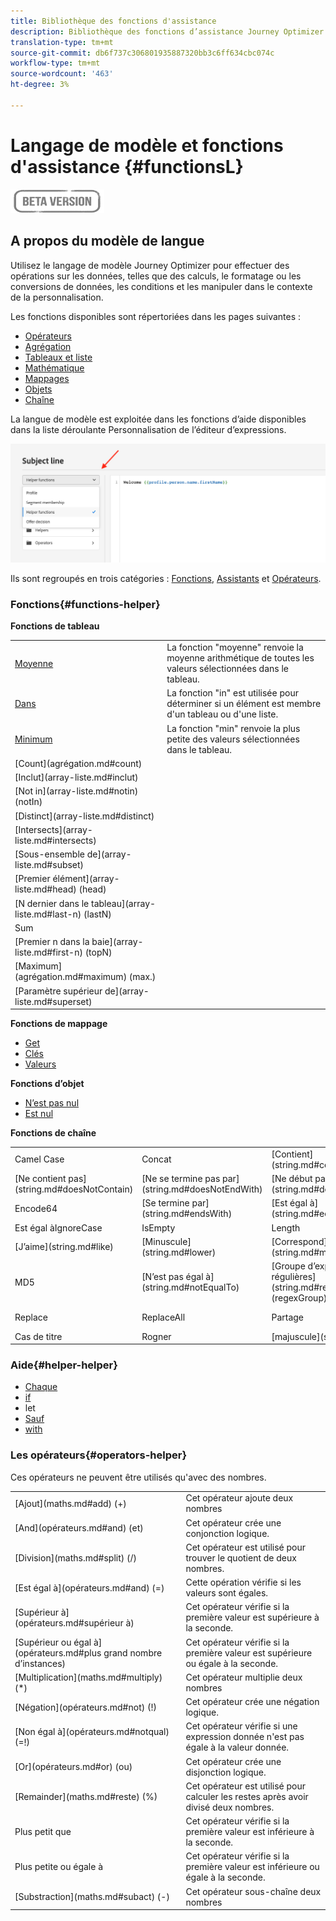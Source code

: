 ```yaml
---
title: Bibliothèque des fonctions d'assistance
description: Bibliothèque des fonctions d’assistance Journey Optimizer
translation-type: tm+mt
source-git-commit: db6f737c306801935887320bb3c6ff634cbc074c
workflow-type: tm+mt
source-wordcount: '463'
ht-degree: 3%

---
```



# Langage de modèle et fonctions d&#39;assistance {#functionsL}

![](../../assets/do-not-localize/badge.png)


## A propos du modèle de langue

Utilisez le langage de modèle Journey Optimizer pour effectuer des opérations sur les données, telles que des calculs, le formatage ou les conversions de données, les conditions et les manipuler dans le contexte de la personnalisation.

Les fonctions disponibles sont répertoriées dans les pages suivantes :

* [Opérateurs](operators.md)
* [Agrégation](aggregation.md)
* [Tableaux et liste](arrays-list.md)
* [Mathématique](maths.md)
* [Mappages](maps.md)
* [Objets](objects.md)
* [Chaîne](string.md)

La langue de modèle est exploitée dans les fonctions d’aide disponibles dans la liste déroulante Personnalisation de l’éditeur d’expressions.

![](../assets/access-helper-functions.png)

Ils sont regroupés en trois catégories : [Fonctions](#functions-helper), [Assistants](#helper-helper) et [Opérateurs](#operators-helper).

### Fonctions{#functions-helper}

**Fonctions de tableau**

<table>
    <tr>
        <td><a href="aggregation.md#average">Moyenne</a></td><td>La fonction "moyenne" renvoie la moyenne arithmétique de toutes les valeurs sélectionnées dans le tableau.</td>
    </tr>
    <tr>
        <td><a href="arrays-list.md#in">Dans</a></td><td>La fonction "in" est utilisée pour déterminer si un élément est membre d'un tableau ou d'une liste.</td>
    </tr>
    <tr>
        <td><a href="aggregation.md#min">Minimum</a></td><td>La fonction "min" renvoie la plus petite des valeurs sélectionnées dans le tableau.</td>
    </tr>
    <tr>
        <td>[Count](agrégation.md#count)</td><td></td>
    </tr>
    <tr>
        <td>[Inclut](array-liste.md#inclut)</td><td></td>
    </tr>
    <tr>
        <td>[Not in](array-liste.md#notin) (notIn)</td><td></td>
    </tr>
    <tr>
        <td>[Distinct](array-liste.md#distinct)</td><td></td>
    </tr>
    <tr>
        <td>[Intersects](array-liste.md#intersects)</td><td></td>
    </tr>
    <tr>
        <td>[Sous-ensemble de](array-liste.md#subset)</td><td></td>
    </tr>
    <tr>
        <td>[Premier élément](array-liste.md#head) (head)</td><td></td>
    </tr>
    <tr>
        <td>[N dernier dans le tableau](array-liste.md#last-n) (lastN)</td><td></td>
    </tr>
    <tr>
        <td>Sum</td><td></td>
    </tr>
    <tr>
        <td>[Premier n dans la baie](array-liste.md#first-n) (topN)</td><td></td>
    </tr>
    <tr>
        <td>[Maximum](agrégation.md#maximum) (max.)</td><td></td>
    </tr>
    <tr>
    <td>[Paramètre supérieur de](array-liste.md#superset)</td><td></td>
    </tr>
</table>


**Fonctions de mappage**

* [Get](maps.md#get)
* [Clés](maps.md#keys)
* [Valeurs](maps.md#values)

**Fonctions d’objet**

* [N’est pas nul](objects.md#isNotNull)
* [Est nul](objects.md#isNull)

**Fonctions de chaîne**

<table>
    <tr>
        <td>Camel Case</td>
        <td>Concat</td>
        <td>[Contient](string.md#contains)</td>
    </tr>
    <tr>
        <td>[Ne contient pas](string.md#doesNotContain)</td>
        <td>[Ne se termine pas par](string.md#doesNotEndWith)</td>
        <td>[Ne début pas avec](string.md#doesNotStartWith)</td>
    </tr>
    <tr>
        <td>Encode64</td>
        <td>[Se termine par](string.md#endsWith)</td>
        <td>[Est égal à](string.md#equals)</td>
    </tr>
    <tr>
        <td>Est égal àIgnoreCase</td>
        <td>IsEmpty</td>
        <td>Length</td>
    </tr>
    <tr>
        <td>[J’aime](string.md#like)</td>
        <td>[Minuscule](string.md#lower)</td>
        <td>[Correspond](string.md#match)</td>
    </tr>
    <tr>
        <td> MD5</td>
        <td>[N’est pas égal à](string.md#notEqualTo)</td>
        <td>[Groupe d’expressions régulières](string.md#regexGroup) (regexGroup)</td>
    </tr>
    <tr>
        <td>Replace</td><td>ReplaceAll</td>
        <td>Partage</td>
        <td>[Débuts avec](string.md#démarreAvec)</td>
    </tr>
    <tr>
        <td>Cas de titre</td>
        <td>Rogner</td>
        <td>[majuscule](string.md#upper)</td>
    </tr>
</table>

### Aide{#helper-helper}

* [Chaque](../personalization-syntax.md#each)
* [if](../personalization-syntax.md#if)
* let
* [Sauf](../personalization-syntax.md#unless)
* [with](../personalization-syntax.md#with)

### Les opérateurs{#operators-helper}

Ces opérateurs ne peuvent être utilisés qu&#39;avec des nombres.

<table>
    <tr>
        <td>[Ajout](maths.md#add) (+)</td>
        <td>Cet opérateur ajoute deux nombres</td>
    </tr>
    <tr>
        <td>[And](opérateurs.md#and) (et)</td>
        <td>Cet opérateur crée une conjonction logique.</td>
    </tr>
    <tr>
        <td>[Division](maths.md#split) (/)</td>
        <td>Cet opérateur est utilisé pour trouver le quotient de deux nombres.</td>
    </tr>
    <tr>
        <td>[Est égal à](opérateurs.md#and) (=)</td>
        <td>Cette opération vérifie si les valeurs sont égales.</td>
    </tr>
    <tr>
        <td>[Supérieur à](opérateurs.md#supérieur à)</td>
        <td>Cet opérateur vérifie si la première valeur est supérieure à la seconde.</td>
    </tr>
    <tr>
        <td>[Supérieur ou égal à](opérateurs.md#plus grand nombre d’instances)</td>
        <td>Cet opérateur vérifie si la première valeur est supérieure ou égale à la seconde.</td>
    </tr>
    <tr>
        <td>[Multiplication](maths.md#multiply) (*) </td>
        <td>Cet opérateur multiplie deux nombres</td>
    </tr>
    <tr>
        <td>[Négation](opérateurs.md#not) (!) </td>
        <td>Cet opérateur crée une négation logique.</td>
    </tr>
    <tr>
        <td>[Non égal à](opérateurs.md#notqual) (=!) </td>
        <td>Cet opérateur vérifie si une expression donnée n'est pas égale à la valeur donnée.</td>
    </tr>
    <tr>
        <td>[Or](opérateurs.md#or) (ou) </td>
        <td>Cet opérateur crée une disjonction logique.</td>
    </tr>
    <tr>
        <td>[Remainder](maths.md#reste) (%) </td>
        <td>Cet opérateur est utilisé pour calculer les restes après avoir divisé deux nombres.</td>
    </tr>
    <tr>
        <td>Plus petit que</td>
        <td>Cet opérateur vérifie si la première valeur est inférieure à la seconde.</td>
    </tr>
    <tr>
        <td>Plus petite ou égale à</td>
        <td>Cet opérateur vérifie si la première valeur est inférieure ou égale à la seconde.</td>
    </tr>
    <tr>
        <td>[Substraction](maths.md#subact) (-) </td>
        <td>Cet opérateur sous-chaîne deux nombres</td>
    </tr>
</table>
